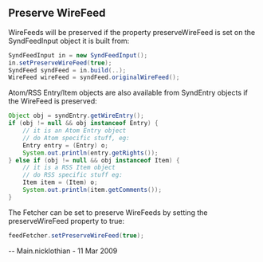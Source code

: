 ## Preserve WireFeed

WireFeeds will be preserved if the property preserveWireFeed is set on
the SyndFeedInput object it is built from:

```java
SyndFeedInput in = new SyndFeedInput();
in.setPreserveWireFeed(true);
SyndFeed syndFeed = in.build(..);
WireFeed wireFeed = syndFeed.originalWireFeed();
```

Atom/RSS Entry/Item objects are also available from SyndEntry objects if
the WireFeed is preserved:

```java
Object obj = syndEntry.getWireEntry();
if (obj != null && obj instanceof Entry) {
    // it is an Atom Entry object
    // do Atom specific stuff, eg:
    Entry entry = (Entry) o;
    System.out.println(entry.getRights());
} else if (obj != null && obj instanceof Item) {
    // it is a RSS Item object
    // do RSS specific stuff eg:
    Item item = (Item) o;
    System.out.println(item.getComments());
}
```

The Fetcher can be set to preserve WireFeeds by setting the
preserveWireFeed property to true:

```java
feedFetcher.setPreserveWireFeed(true);
```

\-- Main.nicklothian - 11 Mar 2009
